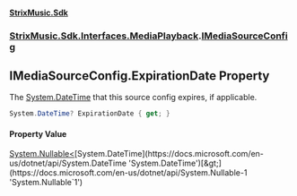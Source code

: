#### [StrixMusic.Sdk](./index.md 'index')
### [StrixMusic.Sdk.Interfaces.MediaPlayback](./StrixMusic-Sdk-Interfaces-MediaPlayback.md 'StrixMusic.Sdk.Interfaces.MediaPlayback').[IMediaSourceConfig](./StrixMusic-Sdk-Interfaces-MediaPlayback-IMediaSourceConfig.md 'StrixMusic.Sdk.Interfaces.MediaPlayback.IMediaSourceConfig')
## IMediaSourceConfig.ExpirationDate Property
The [System.DateTime](https://docs.microsoft.com/en-us/dotnet/api/System.DateTime 'System.DateTime') that this source config expires, if applicable.  
```csharp
System.DateTime? ExpirationDate { get; }
```
#### Property Value
[System.Nullable&lt;](https://docs.microsoft.com/en-us/dotnet/api/System.Nullable-1 'System.Nullable`1')[System.DateTime](https://docs.microsoft.com/en-us/dotnet/api/System.DateTime 'System.DateTime')[&gt;](https://docs.microsoft.com/en-us/dotnet/api/System.Nullable-1 'System.Nullable`1')  
